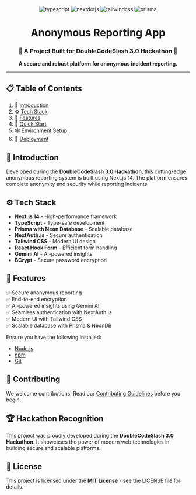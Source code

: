 <div align="center">
  <div>
    <img src="https://img.shields.io/badge/-TypeScript-black?style=for-the-badge&logoColor=white&logo=typescript&color=3178C6" alt="typescript" />
    <img src="https://img.shields.io/badge/-Next_JS-black?style=for-the-badge&logoColor=white&logo=nextdotjs&color=000000" alt="nextdotjs" />
    <img src="https://img.shields.io/badge/-Tailwind_CSS-black?style=for-the-badge&logoColor=white&logo=tailwindcss&color=06B6D4" alt="tailwindcss" />
    <img src="https://img.shields.io/badge/-Prisma-black?style=for-the-badge&logoColor=white&logo=prisma&color=2D3748" alt="prisma" />
  </div>

  <h1 align="center">Anonymous Reporting App</h1>
  <h3 align="center">🚀 A Project Built for DoubleCodeSlash 3.0 Hackathon 🚀</h3>
   
   <div align="center">
     <strong>A secure and robust platform for anonymous incident reporting.</strong>
   </div>
</div>

---

## 📋 Table of Contents

1. 🤖 [Introduction](#introduction)
2. ⚙️ [Tech Stack](#tech-stack)
3. 🔋 [Features](#features)
4. 🤸 [Quick Start](#quick-start)
5. 🕸️ [Environment Setup](#environment)
6. 🚀 [Deployment](#deployment)

## 🤖 Introduction

Developed during the **DoubleCodeSlash 3.0 Hackathon**, this cutting-edge anonymous reporting system is built using Next.js 14. The platform ensures complete anonymity and security while reporting incidents.

## ⚙️ Tech Stack

- **Next.js 14** - High-performance framework
- **TypeScript** - Type-safe development
- **Prisma with Neon Database** - Scalable database
- **NextAuth.js** - Secure authentication
- **Tailwind CSS** - Modern UI design
- **React Hook Form** - Efficient form handling
- **Gemini AI** - AI-powered insights
- **BCrypt** - Secure password encryption

## 🔋 Features

✅ Secure anonymous reporting<br>
✅ End-to-end encryption<br>
✅ AI-powered insights using Gemini AI<br>
✅ Seamless authentication with NextAuth.js<br>
✅ Modern UI with Tailwind CSS<br>
✅ Scalable database with Prisma & NeonDB



Ensure you have the following installed:

- [Node.js](https://nodejs.org/en)
- [npm](https://www.npmjs.com/)
- [Git](https://git-scm.com/)



## 🤝 Contributing

We welcome contributions! Read our [Contributing Guidelines](CONTRIBUTING.md) before you begin.

## 🏆 Hackathon Recognition

This project was proudly developed during the **DoubleCodeSlash 3.0 Hackathon**. It showcases the power of modern web technologies in building secure and scalable platforms.

## 📝 License

This project is licensed under the **MIT License** - see the [LICENSE](LICENSE) file for details.
